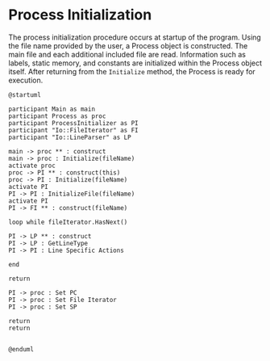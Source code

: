 # Process Initialization

The process initialization procedure occurs at startup of the program. Using the file name provided by the user, a Process object is constructed. The main file and each additional included file are read. Information such as labels, static memory, and constants are initialized within the Process object itself. After returning from the `Initialize` method, the Process is ready for execution.


```plantuml
@startuml

participant Main as main
participant Process as proc
participant ProcessInitializer as PI
participant "Io::FileIterator" as FI
participant "Io::LineParser" as LP

main -> proc ** : construct
main -> proc : Initialize(fileName)
activate proc
proc -> PI ** : construct(this)
proc -> PI : Initialize(fileName)
activate PI
PI -> PI : InitializeFile(fileName)
activate PI
PI -> FI ** : construct(fileName)

loop while fileIterator.HasNext()

PI -> LP ** : construct
PI -> LP : GetLineType
PI -> PI : Line Specific Actions

end

return

PI -> proc : Set PC
PI -> proc : Set File Iterator
PI -> proc : Set SP

return
return 


@enduml
```